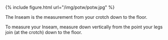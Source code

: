 {% include figure.html url="/img/potw/potw.jpg" %}

The Inseam is the measurement from your crotch down to the floor.

To measure your Inseam, measure down vertically from the point your legs join (at the crotch) down to the floor.

